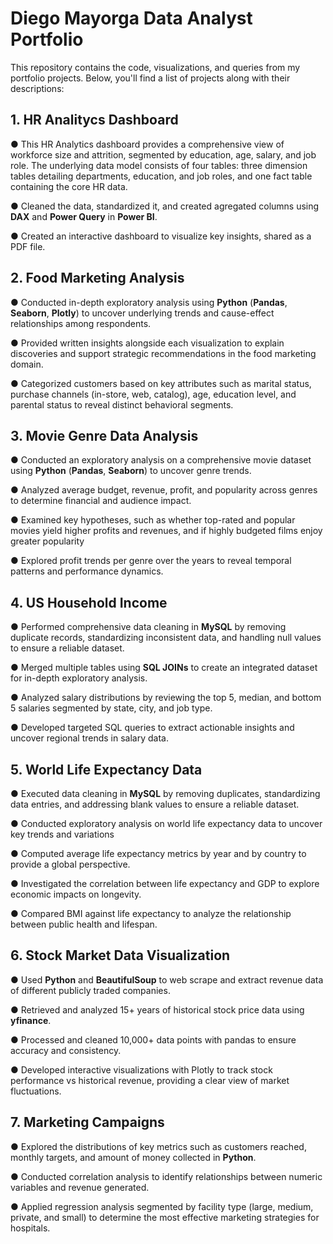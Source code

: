 # Diego Mayorga Data Analyst Portfolio

This repository contains the code, visualizations, and queries from my portfolio projects. Below, you'll find a list of projects along with their descriptions:

## 1. HR Analitycs Dashboard
● This HR Analytics dashboard provides a comprehensive view of workforce size and attrition, segmented by education, age, salary, and job role. The underlying data model consists of four tables: three dimension tables detailing departments, education, and job roles, and one fact table containing the core HR data.

● Cleaned the data, standardized it, and created agregated columns using **DAX** and **Power Query** in **Power BI**.

● Created an interactive dashboard to visualize key insights, shared as a PDF file.

## 2. Food Marketing Analysis
● Conducted in-depth exploratory analysis using **Python** (**Pandas**, **Seaborn**, **Plotly**) to uncover underlying trends and cause-effect relationships among respondents.

● Provided written insights alongside each visualization to explain discoveries and support strategic recommendations in the food marketing domain.

● Categorized customers based on key attributes such as marital status, purchase channels (in-store, web, catalog), age, education level, and parental status to reveal distinct behavioral segments.

## 3. Movie Genre Data Analysis
● Conducted an exploratory analysis on a comprehensive movie dataset using **Python** (**Pandas**, **Seaborn**) to uncover genre trends.

● Analyzed average budget, revenue, profit, and popularity across genres to determine financial and audience impact.

● Examined key hypotheses, such as whether top-rated and popular movies yield higher profits and revenues, and if highly budgeted films enjoy greater popularity

● Explored profit trends per genre over the years to reveal temporal patterns and performance dynamics.

## 4. US Household Income
● Performed comprehensive data cleaning in **MySQL** by removing duplicate records, standardizing inconsistent data, and handling null values to ensure a reliable dataset.

● Merged multiple tables using **SQL JOINs** to create an integrated dataset for in-depth exploratory analysis.

● Analyzed salary distributions by reviewing the top 5, median, and bottom 5 salaries segmented by state, city, and job type.

● Developed targeted SQL queries to extract actionable insights and uncover regional trends in salary data.

## 5. World Life Expectancy Data
● Executed data cleaning in **MySQL** by removing duplicates, standardizing data entries, and addressing blank values to ensure a reliable dataset.

● Conducted exploratory analysis on world life expectancy data to uncover key trends and variations

● Computed average life expectancy metrics by year and by country to provide a global perspective.

● Investigated the correlation between life expectancy and GDP to explore economic impacts on longevity.

● Compared BMI against life expectancy to analyze the relationship between public health and lifespan.

## 6. Stock Market Data Visualization
●	Used **Python** and **BeautifulSoup** to web scrape and extract revenue data of different publicly traded companies.

●	Retrieved and analyzed 15+ years of historical stock price data using **yfinance**.

●	Processed and cleaned 10,000+ data points with pandas to ensure accuracy and consistency.

●	Developed interactive visualizations with Plotly to track stock performance vs historical revenue, providing a clear view of market fluctuations.

## 7. Marketing Campaigns
● Explored the distributions of key metrics such as customers reached, monthly targets, and amount of money collected in **Python**.

● Conducted correlation analysis to identify relationships between numeric variables and revenue generated.

● Applied regression analysis segmented by facility type (large, medium, private, and small) to determine the most effective marketing strategies for hospitals.
